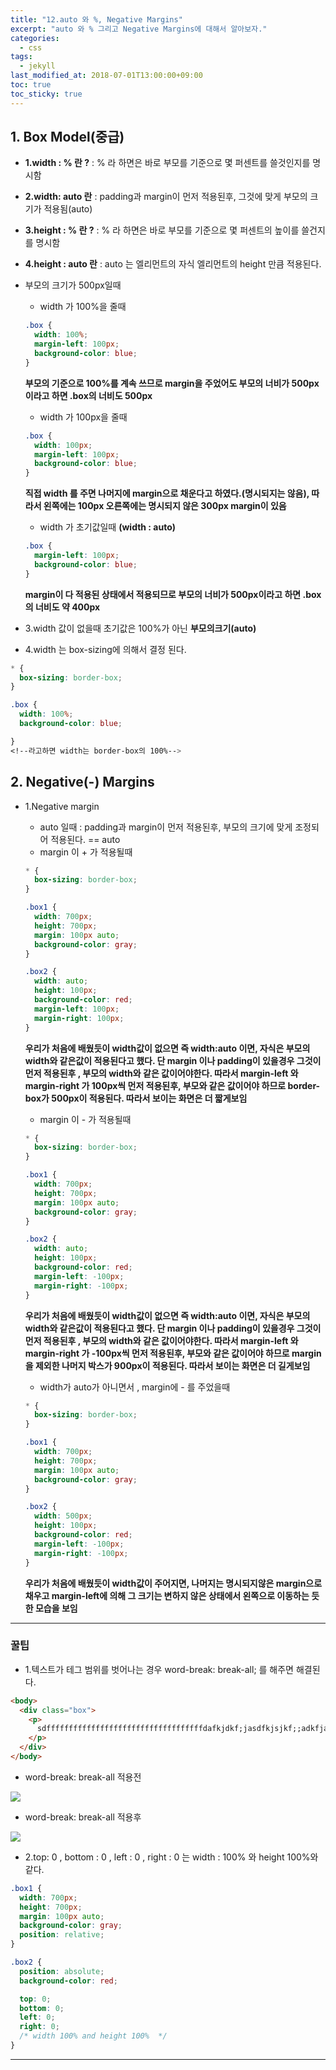 ```yaml
---
title: "12.auto 와 %, Negative Margins"
excerpt: "auto 와 % 그리고 Negative Margins에 대해서 알아보자."
categories:
  - css
tags:
  - jekyll
last_modified_at: 2018-07-01T13:00:00+09:00
toc: true
toc_sticky: true
---
```


## 1. Box Model(중급)

- **1.width : % 란 ?** : % 라 하면은 바로 부모를 기준으로 몇 퍼센트를 쓸것인지를 명시함

- **2.width: auto 란** : padding과 margin이 먼저 적용된후, 그것에 맞게 부모의 크기가 적용됨(auto)

* **3.height : % 란 ?** : % 라 하면은 바로 부모를 기준으로 몇 퍼센트의 높이를 쓸건지를 명시함

* **4.height : auto 란** : auto 는 엘리먼트의 자식 엘리먼트의 height 만큼 적용된다.

- 부모의 크기가 500px일때

  - width 가 100%을 줄때

  ```css
  .box {
    width: 100%;
    margin-left: 100px;
    background-color: blue;
  }
  ```

  **부모의 기준으로 100%를 계속 쓰므로 margin을 주었어도 부모의 너비가 500px이라고 하면 .box의 너비도 500px**

  - width 가 100px을 줄때

  ```css
  .box {
    width: 100px;
    margin-left: 100px;
    background-color: blue;
  }
  ```

  **직접 width 를 주면 나머지에 margin으로 채운다고 하였다.(명시되지는 않음), 따라서 왼쪽에는 100px 오른쪽에는 명시되지 않은 300px margin이 있음**


    - width 가 초기값일때 **(width : auto)**

    ```css
    .box {
      margin-left: 100px;
      background-color: blue;
    }
    ```

    **margin이 다 적용된 상태에서 적용되므로 부모의 너비가 500px이라고 하면 .box의 너비도 약 400px**

- 3.width 값이 없을때 초기값은 100%가 아닌 **부모의크기(auto)**

- 4.width 는 box-sizing에 의해서 결정 된다.

```css
* {
  box-sizing: border-box;
}

.box {
  width: 100%;
  background-color: blue;

}
<!--라고하면 width는 border-box의 100%-->
```

## 2. Negative(-) Margins

- 1.Negative margin

  - auto 일때 : padding과 margin이 먼저 적용된후, 부모의 크기에 맞게 조정되어 적용된다. == auto

  * margin 이 + 가 적용될때

  ```css
  * {
    box-sizing: border-box;
  }

  .box1 {
    width: 700px;
    height: 700px;
    margin: 100px auto;
    background-color: gray;
  }

  .box2 {
    width: auto;
    height: 100px;
    background-color: red;
    margin-left: 100px;
    margin-right: 100px;
  }
  ```

  **우리가 처음에 배웠듯이 width값이 없으면 즉 width:auto 이면, 자식은 부모의 width와 같은값이 적용된다고 했다. 단 margin 이나 padding이 있을경우 그것이 먼저 적용된후 , 부모의 width와 같은 값이어야한다. 따라서 margin-left 와 margin-right 가 100px씩 먼저 적용된후, 부모와 같은 값이어야 하므로 border-box가 500px이 적용된다. 따라서 보이는 화면은 더 짧게보임**

  - margin 이 - 가 적용될때

  ```css
  * {
    box-sizing: border-box;
  }

  .box1 {
    width: 700px;
    height: 700px;
    margin: 100px auto;
    background-color: gray;
  }

  .box2 {
    width: auto;
    height: 100px;
    background-color: red;
    margin-left: -100px;
    margin-right: -100px;
  }
  ```

  **우리가 처음에 배웠듯이 width값이 없으면 즉 width:auto 이면, 자식은 부모의 width와 같은값이 적용된다고 했다. 단 margin 이나 padding이 있을경우 그것이 먼저 적용된후 , 부모의 width와 같은 값이어야한다. 따라서 margin-left 와 margin-right 가 -100px씩 먼저 적용된후, 부모와 같은 값이어야 하므로 margin을 제외한 나머지 박스가 900px이 적용된다. 따라서 보이는 화면은 더 길게보임**

  - width가 auto가 아니면서 , margin에 - 를 주었을때

  ```css
  * {
    box-sizing: border-box;
  }

  .box1 {
    width: 700px;
    height: 700px;
    margin: 100px auto;
    background-color: gray;
  }

  .box2 {
    width: 500px;
    height: 100px;
    background-color: red;
    margin-left: -100px;
    margin-right: -100px;
  }
  ```

  **우리가 처음에 배웠듯이 width값이 주어지면, 나머지는 명시되지않은 margin으로 채우고 margin-left에 의해 그 크기는 변하지 않은 상태에서 왼쪽으로 이동하는 듯한 모습을 보임**

---

### 꿀팁

- 1.텍스트가 테그 범위를 벗어나는 경우 word-break: break-all; 를 해주면 해결된다.

```html
<body>
  <div class="box">
    <p>
      sdfffffffffffffffffffffffffffffffffffdafkjdkf;jasdfkjsjkf;;adkfja;fjsklfjas'fjas;fjas;jlfs;jfsjdksjfakjdf;a;ksjfskljfak;sjfkj;dfjkfjkasf;kjsfkjsf;jkdfjaskf;jaskfjskl;jdfk
    </p>
  </div>
</body>
```

- word-break: break-all 적용전

![](/assets/images/css_img/percent1.PNG)

- word-break: break-all 적용후

![](/assets/images/css_img/percent2.PNG)

- 2.top: 0 , bottom : 0 , left : 0 , right : 0 는 width : 100% 와 height 100%와 같다.

```css
.box1 {
  width: 700px;
  height: 700px;
  margin: 100px auto;
  background-color: gray;
  position: relative;
}

.box2 {
  position: absolute;
  background-color: red;

  top: 0;
  bottom: 0;
  left: 0;
  right: 0;
  /* width 100% and height 100%  */
}
```

---
